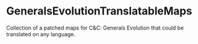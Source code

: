# GeneralsEvolutionTranslatableMaps
Collection of a patched maps for C&amp;C: Generals Evolution that could be translated on any language.
